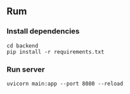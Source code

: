 ## Rum


### Install dependencies
```
cd backend
pip install -r requirements.txt
```

### Run server
```
uvicorn main:app --port 8080 --reload

```